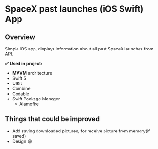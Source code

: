 # SpaceX past launches (iOS Swift) App

## Overview
Simple iOS app, displays information about all past SpaceX launches from [API](https://github.com/r-spacex/SpaceX-API).

**✅ Used in project:**
- **MVVM** architecture
- Swift 5
- UIKit
- Combine
- Codable
- Swift Package Manager
  - Alamofire

## Things that could be improved
- Add saving downloaded pictures, for receive picture from memory(if saved)
- Design 😃


